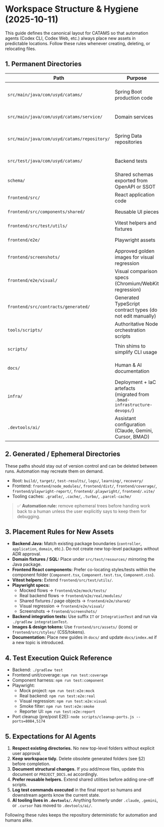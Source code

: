# Workspace Structure & Hygiene (2025-10-11)

This guide defines the canonical layout for CATAMS so that automation agents (Codex CLI, Codex Web, etc.) always place new assets in predictable locations. Follow these rules whenever creating, deleting, or relocating files.

## 1. Permanent Directories

| Path | Purpose | Example Contents |
| --- | --- | --- |
| `src/main/java/com/usyd/catams/` | Spring Boot production code | `controller/`, `application/`, `domain/`, `entity/`, `repository/`, `config/` |
| `src/main/java/com/usyd/catams/service/` | Domain services | `Schedule1PolicyProvider`, `Schedule1Calculator`, `TimesheetService` |
| `src/main/java/com/usyd/catams/repository/` | Spring Data repositories | `TimesheetRepository`, `RateCodeRepository`, `RateAmountRepository`, `PolicyVersionRepository` |
| `src/test/java/com/usyd/catams/` | Backend tests | `unit/`, `integration/`, `repository/`, `support/fixtures` |
| `schema/` | Shared schemas exported from OpenAPI or SSOT | `*.json`, `*.yaml` |
| `frontend/src/` | React application code | Components, hooks, store, utilities |
| `frontend/src/components/shared/` | Reusable UI pieces | `TimesheetTable/`, `StatusBadge/`, etc. |
| `frontend/src/test/utils/` | Vitest helpers and fixtures | `test-utils.ts`, builders |
| `frontend/e2e/` | Playwright assets | `mock/`, `real/`, `shared/`, `config/`, `fixtures/` |
| `frontend/screenshots/` | Approved golden images for visual regression | `mock/*.png`, `visual/*.png` |
| `frontend/e2e/visual/` | Visual comparison specs (Chromium/WebKit regression) | `*.spec.ts` |
| `frontend/src/contracts/generated/` | Generated TypeScript contract types (do not edit manually) | `common.ts`, `timesheet.ts`, `index.ts` |
| `tools/scripts/` | Authoritative Node orchestration scripts | `test-backend*.js`, `test-frontend*.js`, `run-e2e*.js` |
| `scripts/` | Thin shims to simplify CLI usage | `cleanup-ports.js` delegates to `tools/scripts` |
| `docs/` | Human & AI documentation | Architecture, deployment, guidelines, reports |
| `infra/` | Deployment + IaC artefacts (migrated from `.bmad-infrastructure-devops/`) | Terraform, Docker, platform runbooks |
| `.devtools/ai/` | Assistant configuration (Claude, Gemini, Cursor, BMAD) | `*.json`, prompts, local settings |

## 2. Generated / Ephemeral Directories

These paths should stay out of version control and can be deleted between runs. Automation may recreate them on demand.

- Root: `build/`, `target/`, `test-results/`, `logs/`, `learning/`, `recovery/`
- Frontend: `frontend/node_modules/`, `frontend/dist/`, `frontend/coverage/`, `frontend/playwright-report/`, `frontend/.playwright/`, `frontend/.vite/`
- Tooling caches: `.gradle/`, `.cache/`, `.turbo/`, `.parcel-cache/`

> ✅ **Automation rule:** remove ephemeral trees before handing work back to a human unless the user explicitly says to keep them for debugging.

## 3. Placement Rules for New Assets

- **Backend Java:** Match existing package boundaries (`controller`, `application`, `domain`, etc.). Do not create new top-level packages without ADR approval.
- **Domain fixtures / SQL:** Place under `src/test/resources/` mirroring the Java package.
- **Frontend React components:** Prefer co-locating styles/tests within the component folder (`Component.tsx`, `Component.test.tsx`, `Component.css`).
- **Vitest helpers:** Extend `frontend/src/test/utils/`.
- **Playwright specs:**
  - Mocked flows → `frontend/e2e/mock/tests/`
  - Real backend flows → `frontend/e2e/real/modules/`
  - Shared fixtures / page objects → `frontend/e2e/shared/`
  - Visual regression → `frontend/e2e/visual/`
  - Screenshots → `frontend/screenshots/`
- **Backend integration tests:** Use suffix `IT` or `IntegrationTest` and run via `./gradlew integrationTest`.
- **Images & design tokens:** Use `frontend/src/assets/` (icons) or `frontend/src/styles/` (CSS/tokens).
- **Documentation:** Place new guides in `docs/` and update `docs/index.md` if a new topic is introduced.

## 4. Test Execution Quick Reference

- Backend: `./gradlew test`
- Frontend unit/coverage: `npm run test:coverage`
- Component harness: `npm run test:component`
- Playwright:
  - Mock project: `npm run test:e2e:mock`
  - Real backend: `npm run test:e2e:real`
  - Visual regression: `npm run test:e2e:visual`
  - Smoke filter: `npm run test:e2e:smoke`
  - Reporter UI: `npm run test:e2e:report`
- Port cleanup (pre/post E2E): `node scripts/cleanup-ports.js --ports=8084,5174`

## 5. Expectations for AI Agents

1. **Respect existing directories.** No new top-level folders without explicit user approval.
2. **Keep workspace tidy.** Delete obsolete generated folders (see §2) before completion.
3. **Document structural changes.** If you add/move files, update this document or `PROJECT_DOCS.md` accordingly.
4. **Prefer reusable helpers.** Extend shared utilities before adding one-off scripts.
5. **Log test commands executed** in the final report so humans and downstream agents know the current state.
6. **AI tooling lives in `.devtools/`.** Anything formerly under `.claude`, `.gemini`, or `.cursor` has moved to `.devtools/ai/`.

Following these rules keeps the repository deterministic for automation and humans alike.

